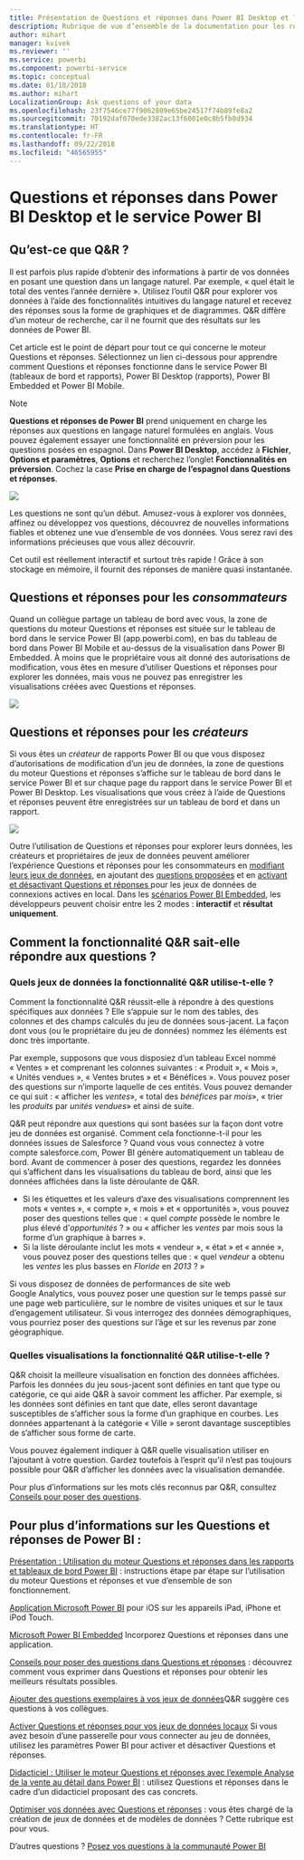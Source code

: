 ```yaml
---
title: Présentation de Questions et réponses dans Power BI Desktop et le service Power BI
description: Rubrique de vue d’ensemble de la documentation pour les requêtes en langage naturel des questions et réponses Power BI.
author: mihart
manager: kvivek
ms.reviewer: ''
ms.service: powerbi
ms.component: powerbi-service
ms.topic: conceptual
ms.date: 01/18/2018
ms.author: mihart
LocalizationGroup: Ask questions of your data
ms.openlocfilehash: 23f7546ce77f9062809e65be24517f74b89fe8a2
ms.sourcegitcommit: 70192daf070ede3382ac13f6001e0c8b5fb8d934
ms.translationtype: HT
ms.contentlocale: fr-FR
ms.lasthandoff: 09/22/2018
ms.locfileid: "46565955"
---
```

# <a name="qa-in-power-bi-service-and-power-bi-desktop"></a>Questions et réponses dans Power BI Desktop et le service Power BI
## <a name="what-is-qa"></a>Qu’est-ce que Q&R ?
Il est parfois plus rapide d’obtenir des informations à partir de vos données en posant une question dans un langage naturel. Par exemple, « quel était le total des ventes l’année dernière ».  Utilisez l’outil Q&R pour explorer vos données à l’aide des fonctionnalités intuitives du langage naturel et recevez des réponses sous la forme de graphiques et de diagrammes. Q&R diffère d’un moteur de recherche, car il ne fournit que des résultats sur les données de Power BI.

Cet article est le point de départ pour tout ce qui concerne le moteur Questions et réponses. Sélectionnez un lien ci-dessous pour apprendre comment Questions et réponses fonctionne dans le service Power BI (tableaux de bord et rapports), Power BI Desktop (rapports), Power BI Embedded et Power BI Mobile.  

> [!NOTE]
> **Questions et réponses de Power BI** prend uniquement en charge les réponses aux questions en langage naturel formulées en anglais. Vous pouvez également essayer une fonctionnalité en préversion pour les questions posées en espagnol. Dans **Power BI Desktop**, accédez à **Fichier**, **Options et paramètres**, **Options** et recherchez l’onglet **Fonctionnalités en préversion**. Cochez la case **Prise en charge de l’espagnol dans Questions et réponses**.  
>
>

![](media/end-user-q-and-a/pbi_qa_boxsalessqft.png)

Les questions ne sont qu’un début.  Amusez-vous à explorer vos données, affinez ou développez vos questions, découvrez de nouvelles informations fiables et obtenez une vue d’ensemble de vos données. Vous serez ravi des informations précieuses que vous allez découvrir.

Cet outil est réellement interactif et surtout très rapide ! Grâce à son stockage en mémoire, il fournit des réponses de manière quasi instantanée.

##  <a name="qa-for-consumers"></a>Questions et réponses pour les *consommateurs*
Quand un collègue partage un tableau de bord avec vous, la zone de questions du moteur Questions et réponses est située sur le tableau de bord dans le service Power BI (app.powerbi.com), en bas du tableau de bord dans Power BI Mobile et au-dessus de la visualisation dans Power BI Embedded. À moins que le propriétaire vous ait donné des autorisations de modification, vous êtes en mesure d’utiliser Questions et réponses pour explorer les données, mais vous ne pouvez pas enregistrer les visualisations créées avec Questions et réponses.

![](media/end-user-q-and-a/powerbi-qna.png)

## <a name="qa-for-creators"></a>Questions et réponses pour les *créateurs*
Si vous êtes un *créateur* de rapports Power BI ou que vous disposez d’autorisations de modification d’un jeu de données, la zone de questions du moteur Questions et réponses s’affiche sur le tableau de bord dans le service Power BI et sur chaque page du rapport dans le service Power BI et Power BI Desktop. Les visualisations que vous créez à l’aide de Questions et réponses peuvent être enregistrées sur un tableau de bord et dans un rapport.

![](media/end-user-q-and-a/power-bi-desktop.png)

Outre l’utilisation de Questions et réponses pour explorer leurs données, les créateurs et propriétaires de jeux de données peuvent améliorer l’expérience Questions et réponses pour les consommateurs en [modifiant leurs jeux de données](../service-prepare-data-for-q-and-a.md), en ajoutant des [questions proposées](../service-q-and-a-create-featured-questions.md) et en [activant et désactivant Questions et réponses ](end-user-q-and-a-direct-query.md) pour les jeux de données de connexions actives en local. Dans les [scénarios Power BI Embedded](../developer/qanda.md), les développeurs peuvent choisir entre les 2 modes : **interactif** et **résultat uniquement**.

## <a name="how-does-qa-know-how-to-answer-questions"></a>Comment la fonctionnalité Q&R sait-elle répondre aux questions ?
### <a name="which-datasets-does-qa-use"></a>Quels jeux de données la fonctionnalité Q&R utilise-t-elle ?
Comment la fonctionnalité Q&R réussit-elle à répondre à des questions spécifiques aux données ? Elle s’appuie sur le nom des tables, des colonnes et des champs calculés du jeu de données sous-jacent. La façon dont vous (ou le propriétaire du jeu de données) nommez les éléments est donc très importante.

Par exemple, supposons que vous disposiez d’un tableau Excel nommé « Ventes » et comprenant les colonnes suivantes : « Produit », « Mois », « Unités vendues », « Ventes brutes » et « Bénéfices ». Vous pouvez poser des questions sur n’importe laquelle de ces entités.  Vous pouvez demander ce qui suit : « afficher les *ventes*», « total des *bénéfices* par *mois*», « trier les *produits* par *unités vendues*» et ainsi de suite.

Q&R peut répondre aux questions qui sont basées sur la façon dont votre jeu de données est organisé. Comment cela fonctionne-t-il pour les données issues de Salesforce ? Quand vous vous connectez à votre compte salesforce.com, Power BI génère automatiquement un tableau de bord.  Avant de commencer à poser des questions, regardez les données qui s’affichent dans les visualisations du tableau de bord, ainsi que les données affichées dans la liste déroulante de Q&R.

* Si les étiquettes et les valeurs d’axe des visualisations comprennent les mots « ventes », « compte », « mois » et « opportunités », vous pouvez poser des questions telles que : « quel *compte* possède le nombre le plus élevé d’*opportunités* ? » ou « afficher les *ventes* par mois sous la forme d’un graphique à barres ».
* Si la liste déroulante inclut les mots « vendeur », « état » et « année », vous pouvez poser des questions telles que : « quel *vendeur* a obtenu les *ventes* les plus basses en *Floride* en *2013* ? »

Si vous disposez de données de performances de site web Google Analytics, vous pouvez poser une question sur le temps passé sur une page web particulière, sur le nombre de visites uniques et sur le taux d’engagement utilisateur. Si vous interrogez des données démographiques, vous pourriez poser des questions sur l’âge et sur les revenus par zone géographique.

### <a name="which-visualization-does-qa-use"></a>Quelles visualisations la fonctionnalité Q&R utilise-t-elle ?
Q&R choisit la meilleure visualisation en fonction des données affichées. Parfois les données du jeu sous-jacent sont définies en tant que type ou catégorie, ce qui aide Q&R à savoir comment les afficher. Par exemple, si les données sont définies en tant que date, elles seront davantage susceptibles de s’afficher sous la forme d’un graphique en courbes. Les données appartenant à la catégorie « Ville » seront davantage susceptibles de s’afficher sous forme de carte.

Vous pouvez également indiquer à Q&R quelle visualisation utiliser en l’ajoutant à votre question. Gardez toutefois à l’esprit qu’il n’est pas toujours possible pour Q&R d’afficher les données avec la visualisation demandée.

Pour plus d’informations sur les mots clés reconnus par Q&R, consultez [Conseils pour poser des questions](end-user-q-and-a-tips.md).


## <a name="for-more-details-about-power-bi-qa"></a>Pour plus d’informations sur les Questions et réponses de Power BI :
[Présentation : Utilisation du moteur Questions et réponses dans les rapports et tableaux de bord Power BI](../power-bi-tutorial-q-and-a.md) : instructions étape par étape sur l’utilisation du moteur Questions et réponses et vue d’ensemble de son fonctionnement.

[Application Microsoft Power BI](mobile/mobile-apps-ios-qna.md) pour iOS sur les appareils iPad, iPhone et iPod Touch.

[Microsoft Power BI Embedded](../developer/qanda.md) Incorporez Questions et réponses dans une application.

[Conseils pour poser des questions dans Questions et réponses](end-user-q-and-a-tips.md) : découvrez comment vous exprimer dans Questions et réponses pour obtenir les meilleurs résultats possibles.

[Ajouter des questions exemplaires à vos jeux de données](../service-q-and-a-create-featured-questions.md)Q&R suggère ces questions à vos collègues.

[Activer Questions et réponses pour vos jeux de données locaux](end-user-q-and-a-direct-query.md) Si vous avez besoin d’une passerelle pour vous connecter au jeu de données, utilisez les paramètres Power BI pour activer et désactiver Questions et réponses.

[Didacticiel : Utiliser le moteur Questions et réponses avec l’exemple Analyse de la vente au détail dans Power BI](../power-bi-visualization-introduction-to-q-and-a.md) : utilisez Questions et réponses dans le cadre d’un didacticiel proposant des cas concrets.

[Optimiser vos données avec Questions et réponses](../service-prepare-data-for-q-and-a.md) : vous êtes chargé de la création de jeux de données et de modèles de données ?  Cette rubrique est pour vous.

D’autres questions ? [Posez vos questions à la communauté Power BI](http://community.powerbi.com/)
